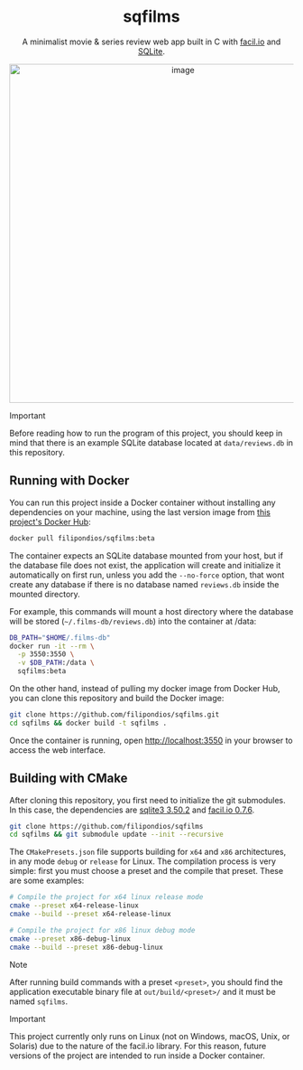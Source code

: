 <!-- # sqfilms -->
<div align="center">
  <h1>sqfilms</h1>
  <p>A minimalist movie & series review web app built in C with <a href="https://facil.io/">facil.io</a> and
    <a href="sqlite.org">SQLite</a>.</p>
  <img height="600" alt="image" src="https://github.com/user-attachments/assets/9cce14ef-be92-438e-9d01-d583a19ce6ff"/>
</div>

> [!IMPORTANT]
> Before reading how to run the program of this project, you should keep in mind that there
> is an example SQLite database located at `data/reviews.db` in this repository.

## Running with Docker

You can run this project inside a Docker container without installing any
dependencies on your machine, using the last version image from <a href='https://hub.docker.com/repository/docker/filipondios/sqfilms/general'>
this project's Docker Hub</a>:

```bash
docker pull filipondios/sqfilms:beta
```

The container expects an SQLite database mounted from your host, but if the
database file does not exist, the application will create and initialize it
automatically on first run, unless you add the `--no-force` option, that
wont create any database if there is no database named `reviews.db` inside
the mounted directory.

For example, this commands will mount a host directory where the database
will be stored (`~/.films-db/reviews.db`) into the container at /data:

```bash
DB_PATH="$HOME/.films-db"
docker run -it --rm \
  -p 3550:3550 \
  -v $DB_PATH:/data \
  sqfilms:beta
```

On the other hand, instead of pulling my docker image from Docker Hub, you
can clone this repository and build the Docker image:

```bash
git clone https://github.com/filipondios/sqfilms.git
cd sqfilms && docker build -t sqfilms .
```

Once the container is running, open
<a href='http://localhost:3550'>http://localhost:3550</a>
in your browser to access the web interface.


## Building with CMake

After cloning this repository, you first need to initialize the git submodules.  
In this case, the dependencies are [sqlite3 3.50.2](https://github.com/sqlite/sqlite/tree/9d7c5df7f0e42528bf514b5231d58273bea47e40)
and [facil.io 0.7.6](https://github.com/boazsegev/facil.io/tree/512a354dbd31e1895647df852d1565f9d408ed91).

```bash
git clone https://github.com/filipondios/sqfilms
cd sqfilms && git submodule update --init --recursive
```

The `CMakePresets.json` file supports building for `x64` and `x86` architectures, in
any mode `debug` or `release` for Linux. The compilation process is very
simple: first you must choose a preset and the compile that preset.
These are some examples:

```sh
# Compile the project for x64 linux release mode
cmake --preset x64-release-linux
cmake --build --preset x64-release-linux

# Compile the project for x86 linux debug mode
cmake --preset x86-debug-linux
cmake --build --preset x86-debug-linux
```

> [!NOTE]
> After running build commands with a preset `<preset>`, you should find the application
> executable binary file at `out/build/<preset>/` and it must be named `sqfilms`.

> [!IMPORTANT]
> This project currently only runs on Linux (not on Windows, macOS, Unix, or Solaris)
> due to the nature of the facil.io library.
> For this reason, future versions of the project are intended to run inside a Docker container.
